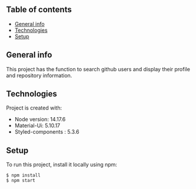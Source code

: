 ## Table of contents
* [General info](#general-info)
* [Technologies](#technologies)
* [Setup](#setup)

## General info
This project has the function to search github users and display their profile and repository information.
	
## Technologies
Project is created with:
* Node version: 14.17.6
* Material-Ui: 5.10.17
* Styled-components : 5.3.6

	
## Setup
To run this project, install it locally using npm:

```
$ npm install
$ npm start
```
